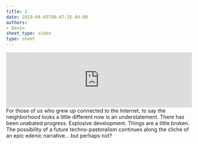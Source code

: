 ```yaml
---
title: 2
date: 2019-04-05T00:47:35-04:00
authors:
- Devin
sheet_type: video
type: sheet
---
```

<div class="sheet__item">
  <iframe width="100%" src="https://www.youtube.com/embed/8b2YTSMdMps" frameborder="0" allow="accelerometer; autoplay; encrypted-media; gyroscope; picture-in-picture" allowfullscreen></iframe>
</div>
<div class="sheet__response">
  For those of us who grew up connected to the Internet, to say the neighborhood looks a little different
  now is an understatement. There has been unabated progress. Explosive development. Things are a little
  broken. The possibility of a future techno-pastoralism continues along the cliché of an epic edenic
  narrative... but perhaps not?
</div>
